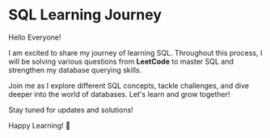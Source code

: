 # SQL Learning Journey

Hello Everyone!

I am excited to share my journey of learning SQL. Throughout this process, I will be solving various questions from **LeetCode** to master SQL and strengthen my database querying skills. 

Join me as I explore different SQL concepts, tackle challenges, and dive deeper into the world of databases. Let's learn and grow together!

Stay tuned for updates and solutions!

Happy Learning! 🚀
